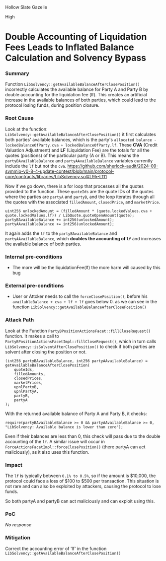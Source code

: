 Hollow Slate Gazelle

High

# Double Accounting of Liquidation Fees Leads to Inflated Balance Calculation and Solvency Bypass

### Summary

Function `LibSolvency::getAvailableBalanceAfterClosePosition()` incorrectly calculates the available balance for Party A and Party B by double accounting for the liquidation fee (lf). This creates an artificial increase in the available balances of both parties, which could lead to the protocol losing funds, during position closure.

### Root Cause

Look at the function: `LibSolvency::getAvailableBalanceAfterClosePosition()` it first calculates both parties' available balances, which is the party's `allocated balance - lockedBalanceOfParty.cva + lockedBalanceOfParty.lf`. These **CVA** (Credit Valuation Adjustment) and **LF** (Liquidation Fee) are the totals for all the quotes (positions) of the particular party (A or B). This means the `partyBAvailableBalance` and `partyAAvailableBalance` variables currently include the `lf` but not the `cva`.
https://github.com/sherlock-audit/2024-09-symmio-v0-8-4-update-contest/blob/main/protocol-core/contracts/libraries/LibSolvency.sol#L95-L111

Now if we go down, there is a for loop that processes all the quotes provided to the function. These `quoteIds` are the quote IDs of the quotes where the parties are `partyA` and `partyB`, and the loop iterates through all the quotes with the associated `filledAmount`, `closedPrice`, and `marketPrice`.

```solidity
uint256 unlockedAmount = (filledAmount * (quote.lockedValues.cva + quote.lockedValues.lf)) / LibQuote.quoteOpenAmount(quote);
partyBAvailableBalance += int256(unlockedAmount);
partyAAvailableBalance += int256(unlockedAmount);
```

It again adds the `lf` to the `partyBAvailableBalance` and `partyAAvailableBalance`, which **doubles the accounting of `lf`** and increases the available balance of both parties.



### Internal pre-conditions

* The more will be the liquidationFee(lf) the more harm will caused by this bug

### External pre-conditions

* User or Attcker needs to call the `forceClosePosition()`, before his `availableBalance + cva + lf + lf` goes below 0. as we can see in the function `LibSolvency::getAvailableBalanceAfterClosePosition()`


### Attack Path

Look at the Function `PartyBPositionActionsFacet::fillCloseRequest()` function. It makes a call to `PartyBPositionActionsFacetImpl::fillCloseRequest()`, which in turn calls `LibSolvency::isSolventAfterClosePosition()` to check if both parties are solvent after closing the position or not.

```solidity
(int256 partyBAvailableBalance, int256 partyAAvailableBalance) = getAvailableBalanceAfterClosePosition(
    quoteIds,
    filledAmounts,
    closedPrices,
    marketPrices,
    upnlPartyB,
    upnlPartyA,
    partyB,
    partyA
);
```

With the returned available balance of Party A and Party B, it checks:

```solidity
require(partyBAvailableBalance >= 0 && partyAAvailableBalance >= 0, "LibSolvency: Available balance is lower than zero");
```

Even if their balances are less than 0, this check will pass due to the double accounting of the `lf`. A similar issue will occur in `ForceActionsFacetImpl::forceClosePosition()` (there partyA can act maliciously), as it also uses this function.

### Impact

 The `lf` is typically between `0.1% to 0.5%`, so if the amount is $10,000, the protocol could face a loss of $100 to $500 per transaction. This situation is not rare and can also be exploited by attackers, causing the protocol to lose funds.

So both partyA and partyB can act maliciously and can exploit using this.


### PoC

_No response_

### Mitigation

Correct the accounting error of 'lf' in the function `LibSolvency::getAvailableBalanceAfterClosePosition()`